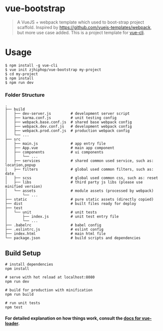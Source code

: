 
# vue-bootstrap

> A VueJS + webpack template which used to boot-strap project scaffold. Inspired by https://github.com/vuejs-templates/webpack, but more use case added. This is a project template for [vue-cli](https://github.com/vuejs/vue-cli). 

# Usage
``` 
$ npm install -g vue-cli
$ vue init zjhiphop/vue-bootstrap my-project
$ cd my-project
$ npm install
$ npm run dev
```

### Folder Structure

``` 
.
├── build
│   ├── dev-server.js         # development server script
│   ├── karma.conf.js         # unit testing config
│   ├── webpack.base.conf.js  # shared base webpack config
│   ├── webpack.dev.conf.js   # development webpack config
│   ├── webpack.prod.conf.js  # production webpack config
│   └── ...
├── src
│   ├── main.js               # app entry file
│   ├── App.vue               # main app component
│   ├── components            # ui components
│   │   └── ...
│   ├── services              # shared common used service, such as: location,popup
│   ├── filters               # global used common filters, such as: date
│   ├── scss                  # global used common css, such as: reset
│   ├── libs                  # third party js libs (please use minified version)
│   └── assets                # module assets (processed by webpack)
│       └── ...
├── static                    # pure static assets (directly copied)
├── dist                      # built files ready for deploy
├── test
│   └── unit                  # unit tests
│       ├── index.js          # unit test entry file
│       └── ...
├── .babelrc                  # babel config
├── .eslintrc.js              # eslint config
├── index.html                # main html file
└── package.json              # build scripts and dependencies
```
## Build Setup

``` 
# install dependencies
npm install

# serve with hot reload at localhost:8080
npm run dev

# build for production with minification
npm run build

# run unit tests
npm test
```

#### For detailed explanation on how things work, consult the [docs for vue-loader](http://vuejs.github.io/vue-loader).

